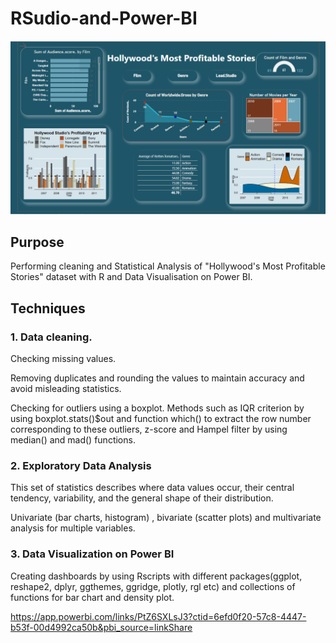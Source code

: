# RSudio-and-Power-BI

![Power BI](Movies.PNG)

## Purpose

Performing cleaning and Statistical Analysis of "Hollywood's Most Profitable Stories" dataset with R and Data Visualisation on Power BI.

## Techniques

### 1. Data cleaning.

Checking missing values.  

Removing duplicates and rounding the values to maintain accuracy and avoid misleading statistics.

Checking for outliers using a boxplot.
Methods such as IQR criterion by using boxplot.stats()$out and function which() to extract the row number corresponding to these outliers, z-score and Hampel filter by using median() and mad() functions.

### 2. Exploratory Data Analysis 

This set of statistics describes where data values occur, their central tendency, variability, and the
general shape of their distribution. 

Univariate (bar charts, histogram) , bivariate (scatter plots) and multivariate analysis for multiple variables.

### 3. Data Visualization on Power BI

Creating dashboards by using Rscripts with different packages(ggplot, reshape2, dplyr, ggthemes, ggridge, plotly, rgl etc) and collections of functions for bar chart and density plot.


https://app.powerbi.com/links/PtZ6SXLsJ3?ctid=6efd0f20-57c8-4447-b53f-00d4992ca50b&pbi_source=linkShare










